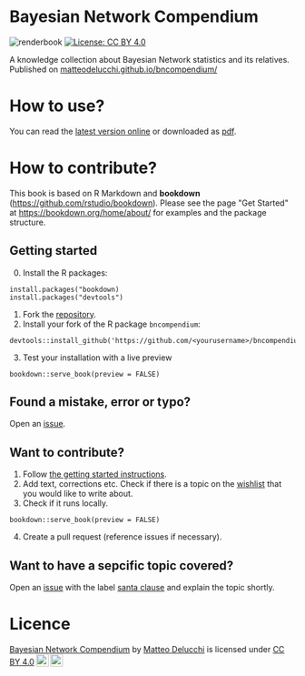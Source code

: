 # Bayesian Network Compendium
![renderbook](https://github.com/matteodelucchi/bncompendium/workflows/renderbook/badge.svg)
[![License: CC BY 4.0](https://img.shields.io/badge/License-CC%20BY%204.0-lightgrey.svg)](https://creativecommons.org/licenses/by/4.0/)


A knowledge collection about Bayesian Network statistics and its relatives.  
Published on [matteodelucchi.github.io/bncompendium/](https://matteodelucchi.github.io/bncompendium/)

# How to use?
You can read the [latest version online](https://matteodelucchi.github.io/bncompendium/) or downloaded as [pdf](https://matteodelucchi.github.io/bncompendium/bncompendium.pdf).

# How to contribute?
This book is based on R Markdown and **bookdown** (https://github.com/rstudio/bookdown). Please see the page "Get Started" at https://bookdown.org/home/about/ for examples and the package structure.

## Getting started
0. Install the R packages: 
```
install.packages("bookdown)
install.packages("devtools")
```  
1. Fork the [repository](https://github.com/matteodelucchi/bncompendium).
2. Install your fork of the R package ```bncompendium```:
```
devtools::install_github('https://github.com/<yourusername>/bncompendium')
```
3. Test your installation with a live preview
```
bookdown::serve_book(preview = FALSE)
```

## Found a mistake, error or typo?
Open an [issue](https://github.com/matteodelucchi/bncompendium/issues). 

## Want to contribute?
1. Follow [the getting started instructions](##getting-started).
2. Add text, corrections etc. Check if there is a topic on the [wishlist](https://github.com/matteodelucchi/bncompendium/labels/santa%20claus) that you would like to write about.
3. Check if it runs locally.
```
bookdown::serve_book(preview = FALSE)
```
4. Create a pull request (reference issues if necessary). 

## Want to have a sepcific topic covered?
Open an [issue](https://github.com/matteodelucchi/bncompendium/issues) with the label [santa clause](https://github.com/matteodelucchi/bncompendium/labels/santa%20claus) and explain the topic shortly.

# Licence
<p xmlns:dct="http://purl.org/dc/terms/" xmlns:cc="http://creativecommons.org/ns#" class="license-text"><a rel="cc:attributionURL" property="dct:title" href="https://github.com/matteodelucchi/bncompendium">Bayesian Network Compendium</a> by <a rel="cc:attributionURL dct:creator" property="cc:attributionName" href="https://github.com/matteodelucchi/">Matteo Delucchi</a> is licensed under <a rel="license" href="https://creativecommons.org/licenses/by/4.0">CC BY 4.0<img style="height:22px!important;margin-left:3px;vertical-align:text-bottom;" src="https://mirrors.creativecommons.org/presskit/icons/cc.svg?ref=chooser-v1" /><img style="height:22px!important;margin-left:3px;vertical-align:text-bottom;" src="https://mirrors.creativecommons.org/presskit/icons/by.svg?ref=chooser-v1" /></a></p>

